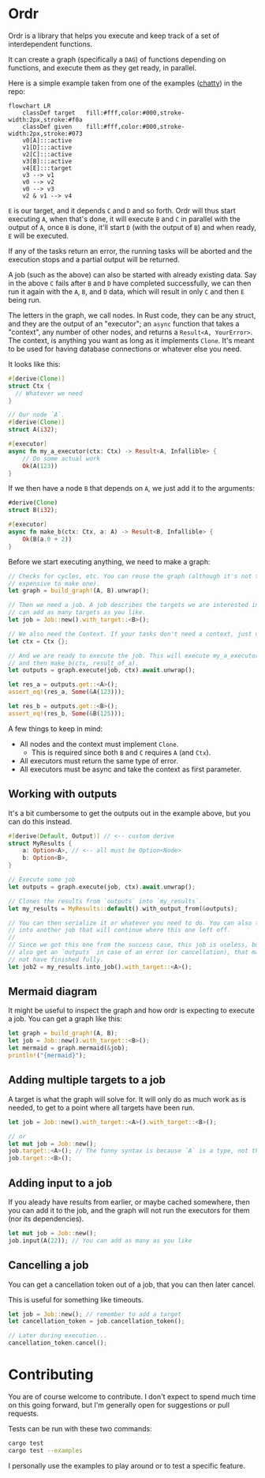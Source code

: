 # Ordr

Ordr is a library that helps you execute and keep track of a set of interdependent functions.

It can create a graph (specifically a `DAG`) of functions depending on functions, and execute them as they get ready, in parallel.

Here is a simple example taken from one of the examples ([chatty](./ordr/examples/chatty.rs)) in the repo:

```mermaid
flowchart LR
    classDef target   fill:#fff,color:#000,stroke-width:2px,stroke:#f0a
    classDef given    fill:#fff,color:#000,stroke-width:2px,stroke:#073
    v0[A]:::active
    v1[D]:::active
    v2[C]:::active
    v3[B]:::active
    v4[E]:::target
    v3 --> v1
    v0 --> v2
    v0 --> v3
    v2 & v1 --> v4
```

`E` is our target, and it depends `C` and `D` and so forth. Ordr will thus start executing `A`,
when that's done, it will execute `B` and `C` in parallel with the output of `A`, once `B` is done,
it'll start `D` (with the output of `B`) and when ready, `E` will be executed.

If any of the tasks return an error, the running tasks will be aborted and the execution stops and
a partial output will be returned.

A job (such as the above) can also be started with already existing data. Say in the above `C`
fails after `B` and `D` have completed successfully, we can then run it again with the `A`, `B`,
and `D` data, which will result in only `C` and then `E` being run.

The letters in the graph, we call nodes. In Rust code, they can be any struct, and they are the
output of an "executor"; an `async` function that takes a "context", any number of other nodes,
and returns a `Result<A, YourError>`. The context, is anything you want as long as it implements
`Clone`. It's meant to be used for having database connections or whatever else you need.

It looks like this:

```rs
#[derive(Clone)]
struct Ctx {
  // Whatever we need
}

// Our node `A`.
#[derive(Clone)]
struct A(i32);

#[executor]
async fn my_a_executor(ctx: Ctx) -> Result<A, Infallible> {
    // Do some actual work
    Ok(A(123))
}
```

If we then have a node `B` that depends on `A`, we just add it to the arguments:

```rs
#derive(Clone)
struct B(i32);

#[executor]
async fn make_b(ctx: Ctx, a: A) -> Result<B, Infallible> {
    Ok(B(a.0 + 2))
}
```

Before we start executing anything, we need to make a graph:

```rs
// Checks for cycles, etc. You can reuse the graph (although it's not terribly
// expensive to make one).
let graph = build_graph!(A, B).unwrap();

// Then we need a job. A job describes the targets we are interested in. You
// can add as many targets as you like.
let job = Job::new().with_target::<B>();

// We also need the Context. If your tasks don't need a context, just use `()`.
let ctx = Ctx {};

// And we are ready to execute the job. This will execute my_a_executor(ctx)
// and then make_b(ctx, result_of_a).
let outputs = graph.execute(job, ctx).await.unwrap();

let res_a = outputs.get::<A>();
assert_eq!(res_a, Some(&A(123)));

let res_b = outputs.get::<B>();
assert_eq!(res_b, Some(&B(125)));
```

A few things to keep in mind:

* All nodes and the context must implement `Clone`.
  * This is required since both `B` and `C` requires `A` (and `Ctx`).
* All executors must return the same type of error.
* All executors must be async and take the context as first parameter.

## Working with outputs

It's a bit cumbersome to get the outputs out in the example above, but you can
do this instead.

```rs
#[derive(Default, Output)] // <-- custom derive
struct MyResults {
    a: Option<A>, // <-- all must be Option<Node>
    b: Option<B>,
}

// Execute some job
let outputs = graph.execute(job, ctx).await.unwrap();

// Clones the results from `outputs` into `my_results`.
let my_results = MyResults::default().with_output_from(&outputs);

// You can then serialize it or whatever you need to do. You can also turn it
// into another job that will continue where this one left off.
//
// Since we got this one from the success case, this job is useless, but you
// also get an `outputs` in case of an error (or cancellation), that may or may
// not have finished fully.
let job2 = my_results.into_job().with_target::<A>();
```

## Mermaid diagram

It might be useful to inspect the graph and how ordr is expecting to
execute a job. You can get a graph like this:

```rs
let graph = build_graph!(A, B);
let job = Job::new().with_target::<B>();
let mermaid = graph.mermaid(&job);
println!("{mermaid}");
```

## Adding multiple targets to a job

A target is what the graph will solve for. It will only do as much work as is needed, to get to a
point where all targets have been run.

```rs
let job = Job::new().with_target::<A>().with_target::<B>();

// or
let mut job = Job::new();
job.target::<A>(); // The funny syntax is because `A` is a type, not the concrete struct.
job.target::<B>();
```

## Adding input to a job

If you aleady have results from earlier, or maybe cached somewhere, then you
can add it to the job, and the graph will not run the executors for them (nor
its dependencies).

```rs
let mut job = Job::new();
job.input(A(22)); // You can add as many as you like
```

## Cancelling a job

You can get a cancellation token out of a job, that you can then later cancel.

This is useful for something like timeouts.

```rs
let job = Job::new(); // remember to add a target
let cancellation_token = job.cancellation_token();

// Later during execution...
cancellation_token.cancel();
```


# Contributing

You are of course welcome to contribute. I don't expect to spend much time on this going forward,
but I'm generally open for suggestions or pull requests.

Tests can be run with these two commands:

```sh
cargo test
cargo test --examples
```

I personally use the examples to play around or to test a specific feature.
